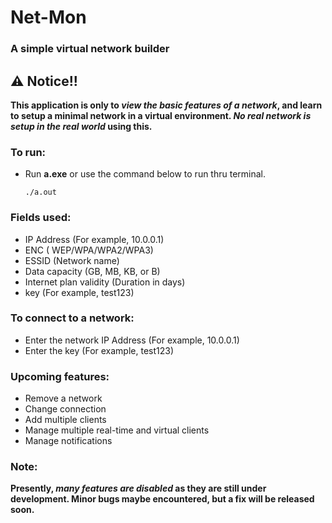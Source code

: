 # Net-Mon
### A simple virtual network builder

## ⚠ Notice!!

**This application is only to *view the basic features of a network*, and learn to setup a minimal network in a virtual environment. *No real network is setup in the real world* using this.**

### To run:

- Run **a.exe** or use the command below to run thru terminal.
    
      ./a.out

### Fields used:
- IP Address (For example, 10.0.0.1)
- ENC ( WEP/WPA/WPA2/WPA3)
- ESSID (Network name)
- Data capacity (GB, MB, KB, or B)
- Internet plan validity (Duration in days)
- key (For example, test123)
   
### To connect to a network:
- Enter the network IP Address (For example, 10.0.0.1)
- Enter the key (For example, test123)

### Upcoming features:
- Remove a network
- Change connection
- Add multiple clients
- Manage multiple real-time and virtual clients
- Manage notifications

### Note:
**Presently, *many features are disabled* as they are still under development. Minor bugs maybe encountered, but a fix will be released soon.**
